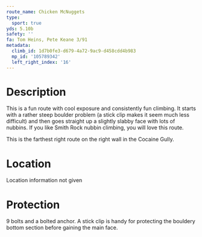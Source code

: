 ```yaml
---
route_name: Chicken McNuggets
type:
  sport: true
yds: 5.10b
safety: ''
fa: Tom Heins, Pete Keane 3/91
metadata:
  climb_id: 1d7b0fe3-d679-4a72-9ac9-d458cdd4b983
  mp_id: '105789342'
  left_right_index: '16'
---
```

# Description
This is a fun route with cool exposure and consistently fun climbing.  It starts with a rather steep boulder problem (a stick clip makes it seem much less difficult) and then goes straight up a slightly slabby face with lots of nubbins. If you like Smith Rock nubbin climbing, you will love this route.

This is the farthest right route on the right wall in the Cocaine Gully.

# Location
Location information not given

# Protection
9 bolts and a bolted anchor.  A stick clip is handy for protecting the bouldery bottom section before gaining the main face.
